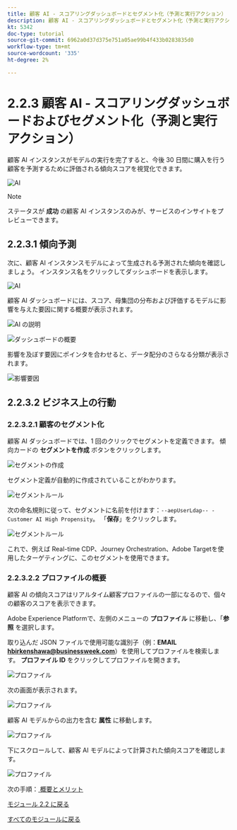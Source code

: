 ```yaml
---
title: 顧客 AI - スコアリングダッシュボードとセグメント化（予測と実行アクション）
description: 顧客 AI - スコアリングダッシュボードとセグメント化（予測と実行アクション）
kt: 5342
doc-type: tutorial
source-git-commit: 6962a0d37d375e751a05ae99b4f433b0283835d0
workflow-type: tm+mt
source-wordcount: '335'
ht-degree: 2%

---
```


# 2.2.3 顧客 AI - スコアリングダッシュボードおよびセグメント化（予測と実行アクション）

顧客 AI インスタンスがモデルの実行を完了すると、今後 30 日間に購入を行う顧客を予測するために評価される傾向スコアを視覚化できます。

![AI](./images/caimodels.png)

>[!NOTE]
>
>ステータスが **成功** の顧客 AI インスタンスのみが、サービスのインサイトをプレビューできます。

## 2.2.3.1 傾向予測

次に、顧客 AI インスタンスモデルによって生成される予測された傾向を確認しましょう。 インスタンス名をクリックしてダッシュボードを表示します。

![AI](./images/caimodels1.png)

顧客 AI ダッシュボードには、スコア、母集団の分布および評価するモデルに影響を与えた要因に関する概要が表示されます。

![AI の説明 ](./images/caidescription.png)

![ ダッシュボードの概要 ](./images/caidashboard.png)

影響を及ぼす要因にポインタを合わせると、データ配分のさらなる分類が表示されます。

![ 影響要因 ](./images/caiinfluencefactors.png)

## 2.2.3.2 ビジネス上の行動

### 2.2.3.2.1 顧客のセグメント化

顧客 AI ダッシュボードでは、1 回のクリックでセグメントを定義できます。 傾向カードの **セグメントを作成** ボタンをクリックします。

![セグメントの作成](./images/caiinfluencefactors1.png)

セグメント定義が自動的に作成されていることがわかります。

![ セグメントルール ](./images/caicreatesegment.png)

次の命名規則に従って、セグメントに名前を付けます：`--aepUserLdap-- - Customer AI High Propensity`。 「**保存**」をクリックします。

![ セグメントルール ](./images/caicreatesegment1.png)

これで、例えば Real-time CDP、Journey Orchestration、Adobe Targetを使用したターゲティングに、このセグメントを使用できます。

### 2.2.3.2.2 プロファイルの概要

顧客 AI の傾向スコアはリアルタイム顧客プロファイルの一部になるので、個々の顧客のスコアを表示できます。

Adobe Experience Platformで、左側のメニューの **プロファイル** に移動し、「**参照** を選択します。

取り込んだ JSON ファイルで使用可能な識別子（例：**EMAIL hbirkenshawa@businessweek.com**）を使用してプロファイルを検索します。 **プロファイル ID** をクリックしてプロファイルを開きます。

![プロファイル](./images/profile1.png)

次の画面が表示されます。

![プロファイル](./images/profile2.png)

顧客 AI モデルからの出力を含む **属性** に移動します。

![プロファイル](./images/profile3.png)

下にスクロールして、顧客 AI モデルによって計算された傾向スコアを確認します。

![プロファイル](./images/profile4.png)

次の手順：[ 概要とメリット ](./summary.md)

[モジュール 2.2 に戻る](./intelligent-services.md)

[すべてのモジュールに戻る](./../../../overview.md)
